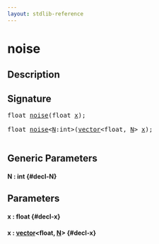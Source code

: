 ```yaml
---
layout: stdlib-reference
---
```


# noise

## Description





## Signature 

<pre>
<span class="code_keyword">float</span> <a href="/stdlib-reference/global-decls/noise">noise</a>(<span class="code_keyword">float</span> <a href="/stdlib-reference/global-decls/noise#decl-x" class="code_param">x</a>);

<span class="code_keyword">float</span> <a href="/stdlib-reference/global-decls/noise">noise</a>&lt;<a href="/stdlib-reference/global-decls/noise#decl-N" class="code_var">N</a>:<span class="code_keyword">int</span>&gt;(<a href="/stdlib-reference/types/vector/index">vector</a>&lt;<span class="code_keyword">float</span>, <a href="/stdlib-reference/types/vector/index#decl-N" class="code_var">N</a>&gt; <a href="/stdlib-reference/global-decls/noise#decl-x" class="code_param">x</a>);

</pre>

## Generic Parameters

#### N  : int {#decl-N}

## Parameters

#### x  : float {#decl-x}
#### x  : [vector](/stdlib-reference/types/vector/index)\<float, [N](/stdlib-reference/types/vector/index#decl-N)\> {#decl-x}

